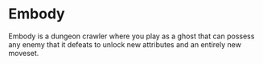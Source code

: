 # Embody

Embody is a dungeon crawler where you play as a ghost that can possess any enemy that it defeats to unlock new attributes and an entirely new moveset.